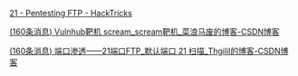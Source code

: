 [21 - Pentesting FTP - HackTricks](https://book.hacktricks.xyz/network-services-pentesting/pentesting-ftp)

[(160条消息) Vulnhub靶机 scream_scream靶机_菜浪马废的博客-CSDN博客](https://blog.csdn.net/qq_38005854/article/details/105789265)

[(160条消息) 端口渗透——21端口FTP_默认端口 21 扫描_Thgilil的博客-CSDN博客](https://blog.csdn.net/negnegil/article/details/120314194)